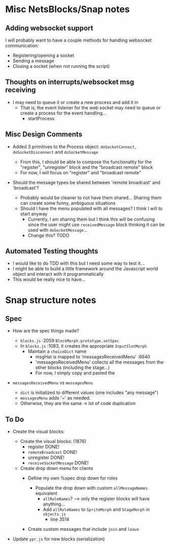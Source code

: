 # Misc NetsBlocks/Snap notes
## Adding websocket support
I will probably want to have a couple methods for handling websocket communication:
+ Registering/opening a socket
+ Sending a message
+ Closing a socket (when not running the script)

## Thoughts on interrupts/websocket msg receiving
+ I may need to queue it or create a new process and add it in
  + That is, the event listener for the web socket may need to queue or create a process for the event handling...
    + startProcess

## Misc Design Comments
+ Added 3 primitives to the Process object: `doSocketConnect`, `doSocketDisconnect` and `doSocketMessage`
  + From this, I should be able to compose the functionality for the "register", "unregister" block and the "broadcast remote" block
  + For now, I will focus on "register" and "broadcast remote"

+ Should the message types be shared between 'remote broadcast' and 'broadcast'?
  + Probably would be cleaner to not have them shared... Sharing them can create some funny, ambiguous situations
  + Should I have the menu populated with all messages? I think I will to start anyway
      + Currently, I am sharing them but I think this will be confusing since the user might use `receivedMessage` block thinking it can be used with `doSocketMessage`...
      + Change this? TODO

## Automated Testing thoughts
+ I would like to do TDD with this but I need some way to test it... 
+ I might be able to build a little framework around the Javascript world object and interact with it programmatically
+ This would be really nice to have...

# Snap structure notes
## Spec
+ How are the spec things made?
  + `blocks.js` :2059 `BlockMorph.prototype.setSpec`
  + In `blocks.js` :1083, it creates the appropriate `InputSlotMorph`
    + Maintain a `choiceDict` name
      + msgHat is mapped to 'messagesReceivedMenu' :6640
      + 'messagesReceivedMenu' collects all the messages from the other blocks (including the stage...)
      + For now, I simply copy and pasted the 

+ `messagesReceivedMenu` vs `messagesMenu`
  + `dict` is initialized to different values (one includes "any message")
  + `messagesMenu` adds '~' as needed. 
  + Otherwise, they are the same -> lot of code duplication

## To Do
+ Create the visual blocks:
  + Create the visual blocks: (1876)
    + register DONE!
    + `remoteBroadcast` DONE!
    + unregister DONE!
    + `receiveSocketMessage` DONE!
  + Create drop down menu for clients
    + Define my own %spec drop down for roles
      + Populate the drop down with custom `allMessageNames` equivalent
        + `allRoleNames`?  --> only the register blocks will have anything...
        + Add `allRoleNames` to `SpriteMorph` and `StageMorph` in `objects.js`
          + line 3514

    + Create custom messages that include `join` and `leave`

+ Update `ypr.js` for new blocks (serialization)
